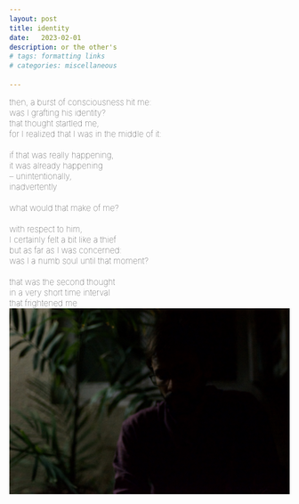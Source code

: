 ```yaml
---
layout: post
title: identity
date:   2023-02-01
description: or the other's
# tags: formatting links
# categories: miscellaneous

---
```


<span style="font-size:15px;font-weight:lighter">
then, a burst of consciousness hit me:
<br> was I grafting his identity?
<br> that thought startled me,
<br> for I realized that I was in the middle of it:
<br> 
<br> if that was really happening,
<br> it was already happening
<br> – unintentionally,
<br> inadvertently
<br> 
<br> what would that make of me?
<br> 
<br> with respect to him,
<br> I certainly felt a bit like a thief
<br> but as far as I was concerned:
<br> was I a numb soul until that moment?
<br> 
<br> that was the second thought
<br> in a very short time interval
<br> that frightened me
</span>

<div>
    <img src="/assets/img/portrait.jpg" class="my-image rounded z-depth-1">
</div>

<!---
<br>
<hr>
<span style="font-size:14px;font-weight:lighter">
i was crazy but i did not know it. now i do
<br> what i wrote, was written in a different language
<br> one one cannot understand
<br> but they were my best attempt to make sense of this,
<br> to make me be understood.
</span>
--->